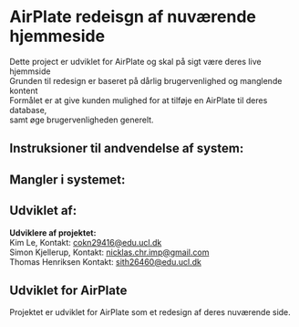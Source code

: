 # AirPlate redeisgn af nuværende hjemmeside
Dette project er udviklet for AirPlate og skal på sigt være deres live hjemmside<br>
Grunden til redesign er baseret på dårlig brugervenlighed og manglende kontent<br>
Formålet er at give kunden mulighed for at tilføje en AirPlate til deres database,<br>
samt øge brugervenligheden generelt.<br>

## Instruksioner til andvendelse af system:


## Mangler i systemet:


## Udviklet af:
**Udviklere af projektet:** <br>
Kim Le, Kontakt: cokn29416@edu.ucl.dk <br>
Simon Kjellerup, Kontakt: nicklas.chr.imp@gmail.com<br>
Thomas Henriksen Kontakt: sith26460@edu.ucl.dk <br>

## Udviklet for AirPlate
Projektet er udviklet for AirPlate som et redesign af deres nuværende side.